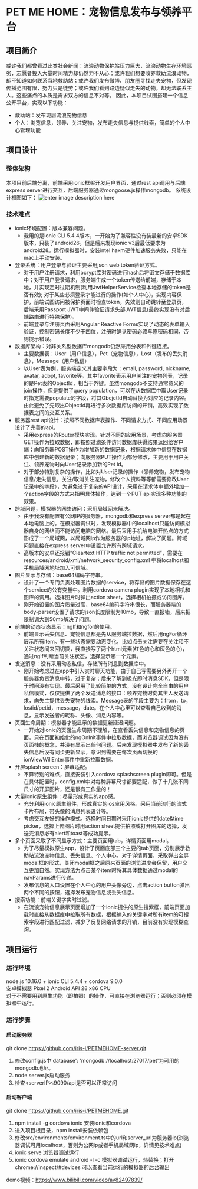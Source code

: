 # PET ME HOME：宠物信息发布与领养平台
## 项目简介
或许我们都曾看过此类社会新闻：流浪动物保护站压力巨大，流浪动物生存环境恶劣，志愿者投入大量时间精力却仍然力不从心；或许我们想要收养救助流浪动物，却不知道如何联系当地救助站；或许我们发布微博、朋友圈寻找走失宠物，但发现传播范围有限，努力只是徒劳；或许我们看到路边疑似走失的动物，却无法联系主人。这些痛点的本质是需求双方的信息不对等。
因此，本项目试图搭建一个信息公开平台，实现以下功能：
- 救助站：发布现居流浪宠物信息
- 个人：浏览信息，领养、关注宠物，发布走失信息与提供线索，简单的个人中心管理功能

## 项目设计
### 整体架构
本项目前后端分离，前端采用ionic框架开发用户界面，通过rest api调用与后端express server进行交互，后端服务器通过mongoose.js操作mongodb。
系统设计框图如下：
![enter image description here](https://lh3.googleusercontent.com/wQ_G7ZYC-35Rwd465OVHJNaoBSXX0giSiJk8N2byzDv3bYUOMwwKX__wiCsEcwnegh0bIFZXl3E=s1500 "系统框图")

### 技术难点
- ionic环境配置：版本兼容问题。
	- 我用的是ionic CLI 5.4.4版本，一开始为了兼容性没有装最新的安卓SDK版本，只装了android26。但是后来发现ionic v3后最低要求为android28。运行模拟器时，安装intel haxm硬件加速服务失败，只能在mac上手动安装。
- 登录系统：用户登录与验证主要采用json web token验证方式。
	- 对于用户注册请求，利用bcrypt库对密码进行hash后将密文存储于数据库中；对于用户登录请求，服务端生成一个token传送给前端，存储于本地，并实现定时过期机制(利用JwtHelperService检查本地存储的token是否有效); 对于某些必须登录才能进行的操作(如个人中心)，实现内容保护，前端试图访问被保护页面时检查token，失效则自动跳转至登录页，后端采用Passport  JWT中间件验证请求头部JWT信息(最终实现没有对后端路由进行特殊保护)。
	- 前端登录与注册页面采用Angular Reactive Forms实现了动态的表单输入验证，控制密码长度不少于四位，注册时确认密码必须与原密码相同，否则提示错误。
- 数据库架构：对非关系型数据库mongodb仍然采用分表和外键连接。
	- 主要数据表：User（用户信息），Pet（宠物信息），Lost（发布的丢失消息），Message（用户私信）
	- 以User表为例，服务端定义其主要字段为：email, password, nickname, avatar, adopt, favorite等。其中favorite表示用户关注的宠物列表，记录的是Pet表的ObjectId，相当于外键。虽然mongodb不支持通常意义的join操作，但是提供了query population，可以在从数据库中取User记录时指定需要populate的字段，将其ObejctId自动替换为对应的记录内容。由此避免了先取出ObjectId再进行多次数据库访问的开销，高效实现了数据表之间的交互关系。
- 服务器rest api设计：按照不同数据库表操作、不同请求方式、不同应用场景设计了完善的api。
	- 采用express的Router模块实现。针对不同的应用场景，考虑向服务器GET操作为拉取数据，即按照过滤条件访问数据库获得结果返回给客户端；向服务器POST操作为增加新的数据记录，根据请求体中信息在数据库中创建新的数据记录；向服务器PUT操作为部分修改，主要用于用户关注、领养宠物时向User记录添加新的Pet id。
	- 对于部分特别复杂的操作，比如对User记录的操作（领养宠物，发布宠物信息/走失信息，关注/取消关注宠物，修改个人资料等等都需要修改User记录中的字段），为避免过于复杂的API设计，采用在请求体中额外增加一个action字段的方式来指明具体操作，达到一个PUT api实现多种功能的效果。
- 跨域问题，模拟器的网络访问：采用局域网来解决。
	- 由于我没有配置有公网IP的服务器，mongodb和express server都是起在本地电脑上的。在模拟器调试时，发现模拟器中的localhost只能访问模拟器自身的网络而不能访问电脑的网络。最后采用手机给电脑开热点的方式形成了一个局域网，以局域网ip作为服务器的ip地址，解决了问题。跨域问题直接在express server中设置允许所有跨域请求。
	- 高版本的安卓还报错“Cleartext HTTP traffic not permitted”，需要在resources/android/xml/network_security_config.xml 中将localhost和手机局域网地址加入可信域。
- 图片显示与存储：base64编码字符串。
	- 设计了一个专门负责处理图片数据的service，将存储的图片数据保存在这个service的公有变量中。利用cordova camera plugin实现了本地相机和图库的调用。选择图片时弹出action sheet，选择相机拍摄或访问图库。
	- 刚开始设置的图片质量过高，base64编码字符串很长，而服务器端的body-parser设置了请求的json长度限制为10mb，导致一直报错，后来把限制调大到50mb解决了问题。
- 前端的动态状态显示：ngIf和ngfor的使用。
	- 前端显示丢失信息、宠物信息都是先从服务端拉数据，然后用ngFor循环展示所有item。有一些状态需要动态变化，比如点击关注需要在关注和不关注状态间来回切换，我直接写了两个html元素(红色的心和灰色的心)，通过ngIf判断当前关注状态，选择显示哪一个元素。
- 发送消息：没有采用动态私信，存储所有消息到数据库中。
	- 刚开始考虑过在app中引入实时聊天功能，由于自己写需要另外再开一个服务器负责消息中转，过于复杂；后来了解到极光即时消息SDK，但是限于时间没有实现。最后采用了比较简单的方式，没有设计完全自由的用户私信模式，仅仅提供了两个发送消息的接口：领养宠物时向其主人发送请求，向失主提供丢失宠物的线索。Message表的字段主要为：from，to，lostid/petid，message，date。在个人中心里可以查看自己收到的消息，显示发送者的昵称、头像、消息内容等。
- 页面生命周期：模拟器才能显示的数据更新延迟问题。
	- 一开始对ionic的页面生命周期不理解，在查看丢失信息和宠物信息的页面，只在页面初始化的ngOnInit事件中拉取数据，而浏览器调试因为没有页面栈的概念，并没有显示出任何问题。后来发现模拟器中发布了新的丢失信息后没有同步更新显示，意识到需要在每次页面切换的ionViewWillEnter事件中重新拉取数据。
- 开屏splash screen：屏幕适配。
	- 不算特别的难点，直接安装引入cordova splashscreen plugin即可。但是在具体配置时，config.xml中对每种屏幕尺寸都要适配，做了十几张不同尺寸的开屏图片，还是很有工作量的！
- 大量ionic原生组件：尽量形成真实的app感。
	- 充分利用ionic原生组件，形成真实的ios应用风格。采用当前流行的流式卡片布局，带头像的消息列表设计等。
	- 考虑交互友好的操作模式。选择时间日期时采用ionic提供的date&time picker，选择上传图片时用action sheet提供拍照或打开图库的选择，发送完消息必有alert和toast等成功提示。
- 多个页面采取了不同显示方式：主要页面用tab，详情页面用modal。
	- 为了尽量模拟原生app，设计了页面底部三个主要的tab页面，分别展示救助站流浪宠物信息、丢失信息、个人中心。对于详情页面，采取弹出全屏modal框的形式，关闭modal框之后原来页面的浏览进度会保留，用户交互更加自然。实现方法为点击某个item时将其具体数据通过modal的navParams进行传递。
	- 发布信息的入口设置在个人中心的用户头像旁边，点击action button弹出两个不同的按钮，选择发布宠物信息或丢失信息。
- 搜索功能：前端关键字实时过滤。
	- 在流浪宠物信息展示页面增加了一个ionic提供的原生搜索框，前端页面加载时直接从数据库中拉取所有数据，根据输入的关键字对所有item的可搜索字段进行匹配过滤，减少了反复网络请求的开销，目前没有实现模糊查询。


## 项目运行
### 运行环境
node.js 10.16.0 + ionic CLI 5.4.4 + cordova 9.0.0  
安卓模拟器 Pixel 2 Android API 28 x86 CPU  
对于不需要用到原生功能（即拍照）的操作，可直接在浏览器运行；否则必须在模拟器中运行。
### 运行步骤
#### 启动服务器
git clone https://github.com/iris-j/PETMEHOME-server.git
1. 修改config.js中'database':  'mongodb://localhost:27017/pet'为可用的mongodb地址。
2. node server.js启动服务
3. 检查\<serverIP\>:9090/api是否可以正常访问
#### 启动客户端
git clone https://github.com/iris-j/PETMEHOME.git
1. npm install -g cordova ionic 安装ionic和cordova
2. 进入项目根目录，npm install安装依赖包
3. 修改src/environments/environment.ts中的url和server_url为服务器ip(浏览器调试可用localhost，否则为公网ip或者手机局域网ip，详情见技术难点)
4. ionic serve 浏览器调试运行
5. ionic cordova emulate android -l -c 模拟器调试运行，热替换；打开chrome://inspect/#devices 可以查看当前运行的模拟器的后台输出

demo视频：https://www.bilibili.com/video/av82497839/

